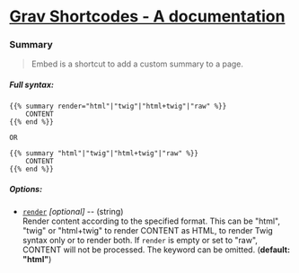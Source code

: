 # [Grav Shortcodes - A documentation](https://github.com/sommerregen/grav-plugin-shortcodes)

### Summary

> Embed is a shortcut to add a custom summary to a page.

##### Full syntax:

```twig
{{% summary render="html"|"twig"|"html+twig"|"raw" %}}
	CONTENT
{{% end %}}

OR

{{% summary "html"|"twig"|"html+twig"|"raw" %}}
	CONTENT
{{% end %}}
```

##### Options:

- [`render`]() *[optional]* -- (string)<br />
	Render content according to the specified format. This can be "html", "twig" or "html+twig" to render CONTENT as HTML, to render Twig syntax only or to render both. If `render` is empty or set to "raw", CONTENT will not be processed. The keyword can be omitted. (**default: "html"**)
